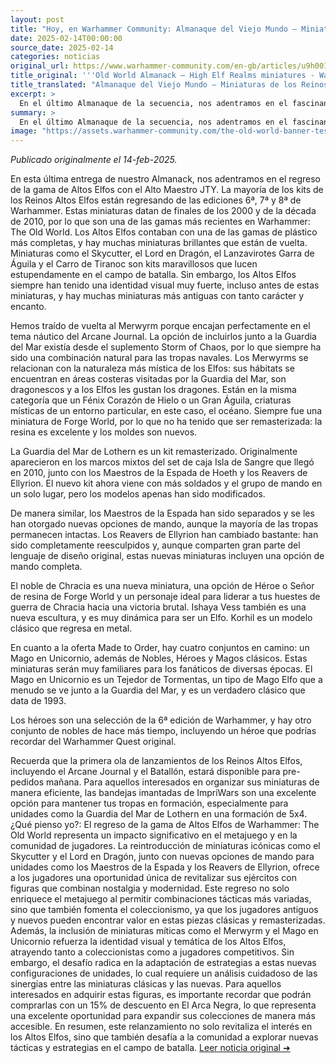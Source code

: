 ```yaml
---
layout: post
title: "Hoy, en Warhammer Community: Almanaque del Viejo Mundo – Miniaturas de los Reinos de los Altos Elfos - Comunidad Warhammer"
date: 2025-02-14T00:00:00
source_date: 2025-02-14
categories: noticias
original_url: https://www.warhammer-community.com/en-gb/articles/u9h0019a/old-world-almanack-high-elf-realms-miniatures/
title_original: '''Old World Almanack – High Elf Realms miniatures - Warhammer Community'''
title_translated: "Almanaque del Viejo Mundo – Miniaturas de los Reinos de los Altos Elfos - Comunidad Warhammer"
excerpt: >
  En el último Almanaque de la secuencia, nos adentramos en el fascinante mundo de los Altos Elfos con el Alto Loremaster JTY. Esta colección trae de vuelta kits icónicos de las ediciones 6ª, 7ª y 8ª de Warhammer, incluyendo miniaturas tan impresionantes como el Skycutter y el Lord en Dragón. Además, se reintroducen criaturas místicas como el Merwyrm, que encajan perfectamente en la temática náutica del Arcane Journal. Los fanáticos también podrán disfrutar de kits remasterizados como la Guardia del Mar de Lothern y nuevos personajes como el noble de Chracia. ¡Prepárate para sumergirte en el esplendor de los Reinos de los Altos Elfos!
summary: >
  En el último Almanaque de la secuencia, nos adentramos en el fascinante mundo de los Altos Elfos con el Alto Loremaster JTY. Esta colección trae de vuelta kits icónicos de las ediciones 6ª, 7ª y 8ª de Warhammer, incluyendo miniaturas tan impresionantes como el Skycutter y el Lord en Dragón. Además, se reintroducen criaturas místicas como el Merwyrm, que encajan perfectamente en la temática náutica del Arcane Journal. Los fanáticos también podrán disfrutar de kits remasterizados como la Guardia del Mar de Lothern y nuevos personajes como el noble de Chracia. ¡Prepárate para sumergirte en el esplendor de los Reinos de los Altos Elfos!
image: "https://assets.warhammer-community.com/the-old-world-banner-test.jpg"
---
```


*Publicado originalmente el 14-feb-2025.*

En esta última entrega de nuestro Almanack, nos adentramos en el regreso de la gama de Altos Elfos con el Alto Maestro JTY. La mayoría de los kits de los Reinos Altos Elfos están regresando de las ediciones 6ª, 7ª y 8ª de Warhammer. Estas miniaturas datan de finales de los 2000 y de la década de 2010, por lo que son una de las gamas más recientes en Warhammer: The Old World. Los Altos Elfos contaban con una de las gamas de plástico más completas, y hay muchas miniaturas brillantes que están de vuelta. Miniaturas como el Skycutter, el Lord en Dragón, el Lanzavirotes Garra de Águila y el Carro de Tiranoc son kits maravillosos que lucen estupendamente en el campo de batalla. Sin embargo, los Altos Elfos siempre han tenido una identidad visual muy fuerte, incluso antes de estas miniaturas, y hay muchas miniaturas más antiguas con tanto carácter y encanto.

Hemos traído de vuelta al Merwyrm porque encajan perfectamente en el tema náutico del Arcane Journal. La opción de incluirlos junto a la Guardia del Mar existía desde el suplemento Storm of Chaos, por lo que siempre ha sido una combinación natural para las tropas navales. Los Merwyrms se relacionan con la naturaleza más mística de los Elfos: sus hábitats se encuentran en áreas costeras visitadas por la Guardia del Mar, son dragonescos y a los Elfos les gustan los dragones. Están en la misma categoría que un Fénix Corazón de Hielo o un Gran Águila, criaturas místicas de un entorno particular, en este caso, el océano. Siempre fue una miniatura de Forge World, por lo que no ha tenido que ser remasterizada: la resina es excelente y los moldes son nuevos.

La Guardia del Mar de Lothern es un kit remasterizado. Originalmente aparecieron en los marcos mixtos del set de caja Isla de Sangre que llegó en 2010, junto con los Maestros de la Espada de Hoeth y los Reavers de Ellyrion. El nuevo kit ahora viene con más soldados y el grupo de mando en un solo lugar, pero los modelos apenas han sido modificados.

De manera similar, los Maestros de la Espada han sido separados y se les han otorgado nuevas opciones de mando, aunque la mayoría de las tropas permanecen intactas. Los Reavers de Ellyrion han cambiado bastante: han sido completamente reesculpidos y, aunque comparten gran parte del lenguaje de diseño original, estas nuevas miniaturas incluyen una opción de mando completa.

El noble de Chracia es una nueva miniatura, una opción de Héroe o Señor de resina de Forge World y un personaje ideal para liderar a tus huestes de guerra de Chracia hacia una victoria brutal. Ishaya Vess también es una nueva escultura, y es muy dinámica para ser un Elfo. Korhil es un modelo clásico que regresa en metal.

En cuanto a la oferta Made to Order, hay cuatro conjuntos en camino: un Mago en Unicornio, además de Nobles, Héroes y Magos clásicos. Estas miniaturas serán muy familiares para los fanáticos de diversas épocas. El Mago en Unicornio es un Tejedor de Tormentas, un tipo de Mago Elfo que a menudo se ve junto a la Guardia del Mar, y es un verdadero clásico que data de 1993.

Los héroes son una selección de la 6ª edición de Warhammer, y hay otro conjunto de nobles de hace más tiempo, incluyendo un héroe que podrías recordar del Warhammer Quest original.

Recuerda que la primera ola de lanzamientos de los Reinos Altos Elfos, incluyendo el Arcane Journal y el Batallón, estará disponible para pre-pedidos mañana. Para aquellos interesados en organizar sus miniaturas de manera eficiente, las bandejas imantadas de ImpriWars son una excelente opción para mantener tus tropas en formación, especialmente para unidades como la Guardia del Mar de Lothern en una formación de 5x4.
¿Qué pienso yo?: El regreso de la gama de Altos Elfos de Warhammer: The Old World representa un impacto significativo en el metajuego y en la comunidad de jugadores. La reintroducción de miniaturas icónicas como el Skycutter y el Lord en Dragón, junto con nuevas opciones de mando para unidades como los Maestros de la Espada y los Reavers de Ellyrion, ofrece a los jugadores una oportunidad única de revitalizar sus ejércitos con figuras que combinan nostalgia y modernidad. Este regreso no solo enriquece el metajuego al permitir combinaciones tácticas más variadas, sino que también fomenta el coleccionismo, ya que los jugadores antiguos y nuevos pueden encontrar valor en estas piezas clásicas y remasterizadas. Además, la inclusión de miniaturas míticas como el Merwyrm y el Mago en Unicornio refuerza la identidad visual y temática de los Altos Elfos, atrayendo tanto a coleccionistas como a jugadores competitivos. Sin embargo, el desafío radica en la adaptación de estrategias a estas nuevas configuraciones de unidades, lo cual requiere un análisis cuidadoso de las sinergias entre las miniaturas clásicas y las nuevas. Para aquellos interesados en adquirir estas figuras, es importante recordar que podrán comprarlas con un 15% de descuento en El Arca Negra, lo que representa una excelente oportunidad para expandir sus colecciones de manera más accesible. En resumen, este relanzamiento no solo revitaliza el interés en los Altos Elfos, sino que también desafía a la comunidad a explorar nuevas tácticas y estrategias en el campo de batalla.
[Leer noticia original ➜](https://www.warhammer-community.com/en-gb/articles/u9h0019a/old-world-almanack-high-elf-realms-miniatures/)
